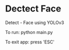 # Dectect Face
 Detect - Face using YOLOv3


To run: 
   python main.py
   
  
To exit app: press 'ESC'
